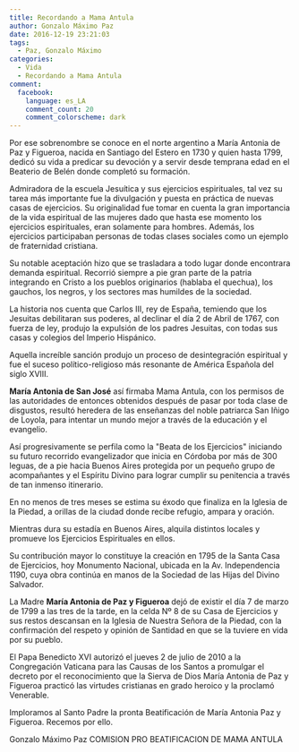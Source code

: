```yaml
---
title: Recordando a Mama Antula
author: Gonzalo Máximo Paz
date: 2016-12-19 23:21:03
tags:
  - Paz, Gonzalo Máximo
categories:
  - Vida
  - Recordando a Mama Antula
comment:
  facebook:
    language: es_LA
    comment_count: 20
    comment_colorscheme: dark  
---
```


Por ese sobrenombre se conoce en el norte argentino a María Antonia de Paz y Figueroa, nacida en Santiago del Estero en 1730 y quien hasta 1799, dedicó su vida a predicar su devoción y a servir desde temprana edad en el Beaterio de Belén donde completó su formación.

Admiradora de la escuela Jesuítica y sus ejercicios espirituales, tal vez su tarea más importante fue la divulgación y puesta en práctica de nuevas casas de ejercicios.  Su originalidad fue tomar en cuenta la gran importancia de la vida espiritual de las mujeres dado que hasta ese momento  los ejercicios espirituales, eran solamente para hombres.  Además, los ejercicios participaban personas de todas clases sociales como un ejemplo de fraternidad cristiana.

Su notable aceptación hizo que se trasladara a todo lugar donde encontrara demanda espiritual.  Recorrió siempre a pie gran parte de la patria integrando en Cristo a los pueblos originarios (hablaba el quechua), los gauchos, los negros, y los sectores mas humildes de la sociedad.

La historia nos cuenta que Carlos III, rey de España, temiendo que los Jesuitas debilitaran sus poderes, al declinar el día 2 de Abril de 1767, con fuerza de ley, produjo la expulsión de los padres Jesuitas, con todas sus casas y colegios del Imperio Hispánico.

Aquella increíble sanción produjo un proceso de desintegración espiritual y fue el suceso político-religioso más resonante de América Española del siglo XVIII.

**María Antonia de San José** así firmaba Mama Antula, con los permisos de las autoridades de entonces obtenidos después de pasar por toda clase de disgustos, resultó heredera de las enseñanzas del noble patriarca San Iñigo de Loyola, para intentar un mundo mejor a través de la educación y el evangelio.

Así progresivamente se perfila como la "Beata de los Ejercicios" iniciando su futuro recorrido evangelizador que inicia en Córdoba por más de 300 leguas, de a pie hacia Buenos Aires protegida por un pequeño grupo de acompañantes y el Espíritu Divino para lograr cumplir su penitencia a través de tan inmenso itinerario.

En no menos de tres meses se estima su éxodo que finaliza en la Iglesia de la Piedad, a orillas de la ciudad donde recibe refugio, ampara y oración.

Mientras dura su estadía en Buenos Aires, alquila distintos locales y promueve los Ejercicios Espirituales en ellos.

Su contribución mayor lo constituye la creación en 1795 de la Santa Casa de Ejercicios, hoy Monumento Nacional,  ubicada en la Av. Independencia 1190, cuya obra continúa en manos de la Sociedad de las Hijas del Divino Salvador.

La Madre **María Antonia de Paz y Figueroa** dejó de existir el día 7 de marzo de 1799 a las tres de la tarde,  en la celda Nº 8 de su Casa de Ejercicios y sus restos descansan en la Iglesia de Nuestra Señora de la Piedad, con la confirmación del respeto y opinión de Santidad en que se la tuviere en vida por su pueblo.

El Papa Benedicto XVI autorizó el jueves 2 de julio de 2010 a la Congregación Vaticana para las Causas de los Santos a promulgar el decreto por el reconocimiento que la Sierva de Dios María Antonia de Paz y Figueroa practicó las virtudes cristianas en grado heroico y la proclamó Venerable.

Imploramos al Santo Padre la pronta Beatificación de María Antonia Paz y Figueroa.  Recemos por ello.

Gonzalo Máximo Paz
COMISION PRO BEATIFICACION DE MAMA ANTULA
